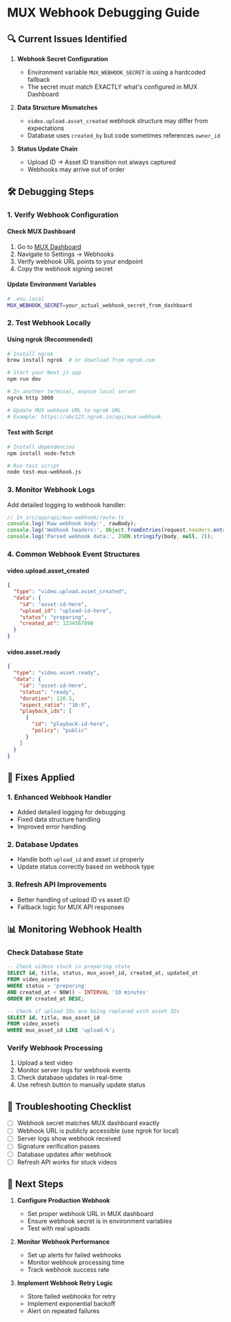 # MUX Webhook Debugging Guide

## 🔍 Current Issues Identified

1. **Webhook Secret Configuration**

   - Environment variable `MUX_WEBHOOK_SECRET` is using a hardcoded fallback
   - The secret must match EXACTLY what's configured in MUX Dashboard

2. **Data Structure Mismatches**

   - `video.upload.asset_created` webhook structure may differ from expectations
   - Database uses `created_by` but code sometimes references `owner_id`

3. **Status Update Chain**
   - Upload ID → Asset ID transition not always captured
   - Webhooks may arrive out of order

## 🛠️ Debugging Steps

### 1. Verify Webhook Configuration

#### Check MUX Dashboard

1. Go to [MUX Dashboard](https://dashboard.mux.com)
2. Navigate to Settings → Webhooks
3. Verify webhook URL points to your endpoint
4. Copy the webhook signing secret

#### Update Environment Variables

```bash
# .env.local
MUX_WEBHOOK_SECRET=your_actual_webhook_secret_from_dashboard
```

### 2. Test Webhook Locally

#### Using ngrok (Recommended)

```bash
# Install ngrok
brew install ngrok  # or download from ngrok.com

# Start your Next.js app
npm run dev

# In another terminal, expose local server
ngrok http 3000

# Update MUX webhook URL to ngrok URL
# Example: https://abc123.ngrok.io/api/mux-webhook
```

#### Test with Script

```bash
# Install dependencies
npm install node-fetch

# Run test script
node test-mux-webhook.js
```

### 3. Monitor Webhook Logs

Add detailed logging to webhook handler:

```typescript
// In src/app/api/mux-webhook/route.ts
console.log('Raw webhook body:', rawBody);
console.log('Webhook headers:', Object.fromEntries(request.headers.entries()));
console.log('Parsed webhook data:', JSON.stringify(body, null, 2));
```

### 4. Common Webhook Event Structures

#### video.upload.asset_created

```json
{
  "type": "video.upload.asset_created",
  "data": {
    "id": "asset-id-here",
    "upload_id": "upload-id-here",
    "status": "preparing",
    "created_at": 1234567890
  }
}
```

#### video.asset.ready

```json
{
  "type": "video.asset.ready",
  "data": {
    "id": "asset-id-here",
    "status": "ready",
    "duration": 120.5,
    "aspect_ratio": "16:9",
    "playback_ids": [
      {
        "id": "playback-id-here",
        "policy": "public"
      }
    ]
  }
}
```

## 🔧 Fixes Applied

### 1. Enhanced Webhook Handler

- Added detailed logging for debugging
- Fixed data structure handling
- Improved error handling

### 2. Database Updates

- Handle both `upload_id` and asset `id` properly
- Update status correctly based on webhook type

### 3. Refresh API Improvements

- Better handling of upload ID vs asset ID
- Fallback logic for MUX API responses

## 📊 Monitoring Webhook Health

### Check Database State

```sql
-- Check videos stuck in preparing state
SELECT id, title, status, mux_asset_id, created_at, updated_at
FROM video_assets
WHERE status = 'preparing'
AND created_at < NOW() - INTERVAL '10 minutes'
ORDER BY created_at DESC;

-- Check if upload IDs are being replaced with asset IDs
SELECT id, title, mux_asset_id
FROM video_assets
WHERE mux_asset_id LIKE 'upload-%';
```

### Verify Webhook Processing

1. Upload a test video
2. Monitor server logs for webhook events
3. Check database updates in real-time
4. Use refresh button to manually update status

## 🚨 Troubleshooting Checklist

- [ ] Webhook secret matches MUX dashboard exactly
- [ ] Webhook URL is publicly accessible (use ngrok for local)
- [ ] Server logs show webhook received
- [ ] Signature verification passes
- [ ] Database updates after webhook
- [ ] Refresh API works for stuck videos

## 📝 Next Steps

1. **Configure Production Webhook**

   - Set proper webhook URL in MUX dashboard
   - Ensure webhook secret is in environment variables
   - Test with real uploads

2. **Monitor Webhook Performance**

   - Set up alerts for failed webhooks
   - Monitor webhook processing time
   - Track webhook success rate

3. **Implement Webhook Retry Logic**
   - Store failed webhooks for retry
   - Implement exponential backoff
   - Alert on repeated failures
